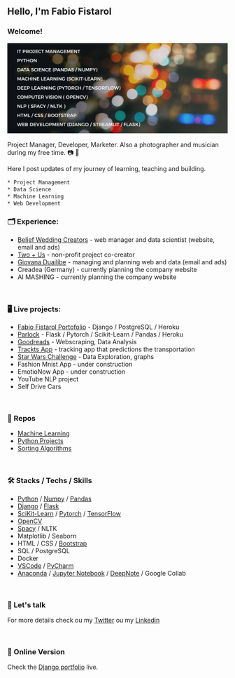 ## Hello, I'm Fabio Fistarol
### Welcome!

![](https://github.com/fistadev/fistadev.github.io/blob/main/imgs/header-github-V2.jpg)

Project Manager, Developer, Marketer. Also a photographer and musician during my free time. 📷 🎸 

Here I post updates of my journey of learning, teaching and building.


```
* Project Management
* Data Science 
* Machine Learning
* Web Development
```


### 🗂 Experience:
* <a href="https://www.beliefweddingcreators.com/" target="_blank">Belief Wedding Creators</a> - web manager and data scientist (website, email and ads)
* <a href="https://twoplususweddings.com/" target="_blank">Two + Us</a> - non-profit project co-creator 
* <a href="https://giovanaduailibe.com/" target="_blank">Giovana Duailibe</a> - managing and planning web and data (email and ads) 
* Creadea (Germany) - currently planning the company website 
* AI MASHING - currently planning the company website 


<br />


### 🖥 Live projects: 
* <a href="https://www.fabiofistarol.com/" target="_blank">Fabio Fistarol Portofolio</a> - Django / PostgreSQL / Heroku
* <a href="https://www.parlock.herokuapp.com.com/" target="_blank">Parlock</a> - Flask / Pytorch / Scikit-Learn / Pandas / Heroku
* <a href="https://share.streamlit.io/dumbledore-on-strive/goodreads-app" target="_blank">Goodreads</a> - Webscraping, Data Analysis
* <a href="https://share.streamlit.io/ntc-google-fit/google_fit_project/main/app.py" target="_blank">Trackts App</a> - tracking app that predictions the transportation
* <a href="https://share.streamlit.io/fistadev/starwars_data_project/main/app.py" target="_blank">Star Wars Challenge</a> - Data Exploration, graphs
* Fashion Mnist App - under construction
* EmotioNow App - under construction
* YouTube NLP project
* Self Drive Cars


<!-- ![Anurag's GitHub stats](https://github-readme-stats.vercel.app/api?username=fistadev&show_icons=true&theme=dark) -->
<br />
<!-- [![Top Langs](https://github-readme-stats.vercel.app/api/top-langs/?username=fistadev&show_icons=true&theme=dark)](https://github.com/fistadev/github-readme-stats) -->



<!-- * [Heart Attack Predictions](https://share.streamlit.io/fistadev/heart_attack_predictions/main/app.py) - Machine Learning Models -->

### 🎯 Repos
- <a href="https://github.com/fistadev/machine_learning_algorithms" target="_blank">Machine Learning</a>
- <a href="https://github.com/fistadev/python_learning_projects" target="_blank">Python Projects</a>
- <a href="https://github.com/fistadev/sorting_algorithms" target="_blank">Sorting Algorithms</a>

<!-- - <a href="" target="_blank">SQL</a> -->
<!-- - <a href="" target="_blank">Data Visualization</a> -->
<!-- - <a href="" target="_blank">NLP</a> -->
<!-- - <a href="" target="_blank">Computer Vision</a> -->
<!-- - <a href="" target="_blank">Web Development</a> -->



<br />


### 🛠 Stacks / Techs / Skills

* [Python](https://www.python.org/) / [Numpy](https://numpy.org/) / [Pandas](https://pandas.pydata.org/docs/user_guide/10min.html)
* [Django](https://www.djangoproject.com/) / [Flask](https://flask.palletsprojects.com/en/2.0.x/) 
* [SciKit-Learn](https://scikit-learn.org/stable/index.html) / [Pytorch](https://pytorch.org/) / [TensorFlow](https://www.tensorflow.org/) 
* [OpenCV](https://opencv.org/) 
* [Spacy](https://spacy.io/) / NLTK 
* Matplotlib / Seaborn
* HTML / CSS / [Bootstrap](https://getbootstrap.com/) 
* SQL / PostgreSQL 
* Docker
* [VSCode](https://code.visualstudio.com/) / [PyCharm](https://www.jetbrains.com/pycharm/)
* [Anaconda](https://www.anaconda.com/) / [Jupyter Notebook](https://jupyter.org/) / [DeepNote](https://deepnote.com/) / Google Collab


<br />

<!-- ### NoCode Stuff

* Email Marketing: [Mailchimp](https://mailchimp.com/)
* Website / Blog / Landing Pages: [Webflow](https://webflow.com/) / Wordpress / [Linktree](https://linktr.ee/) / Kajabi / Clickfunnels
* Quizz / Data: [Typeform](https://www.typeform.com/)
* Organization: [Zapier](https://zapier.com/) / [Trello](https://trello.com/) -->



### 💬 Let's talk 

For more details check ou my [Twitter](https://twitter.com/fafistarol) ou my [Linkedin](https://www.linkedin.com/in/fabiofistarol/)


<br />


### 🍿 Online Version 

Check the <a href="https://www.fabiofistarol.com/" target="_blank">Django portfolio</a> live.



<!--
**fistadev/fistadev** is a ✨ _special_ ✨ repository because its `README.md` (this file) appears on your GitHub profile.

Here are some ideas to get you started:

- 🔭 I’m currently working on ...
- 🌱 I’m currently learning ...
- 👯 I’m looking to collaborate on ...
- 🤔 I’m looking for help with ...
- 💬 Ask me about ...
- 📫 How to reach me: ...
- 😄 Pronouns: ...
- ⚡ Fun fact: ...
-->
